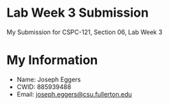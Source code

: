 # Lab Week 3 Submission

My Submission for CSPC-121, Section 06, Lab Week 3

# My Information

* Name: Joseph Eggers
* CWID: 885939488
* Email: joseph.eggers@csu.fullerton.edu
